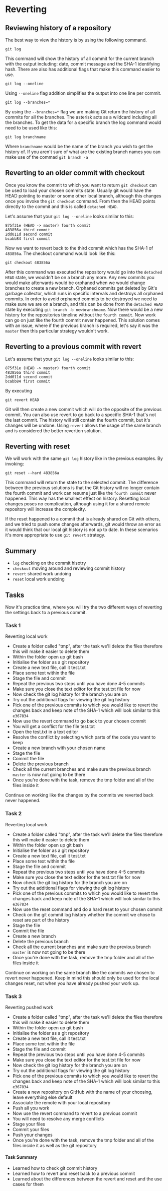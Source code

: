 # Reverting

## Reviewing history of a repository

The best way to view the history is by using the following command.

``git log``

This command will show the history of all commit for the current branch with the output including: date, commit message
 and the SHA-1 identifying hash. There are also has additional flags that make this command easier to use. 

``git log --oneline``

Using ``--oneline`` flag addition simplifies the output into one line per commit.

``git log --branches=*``

By using the ``--branches=*`` flag we are making Git return the history of all commits for all the branches. The asterisk
acts as a wildcard including all the branches. To get the data for a specific branch the log command would need to be
used like this:

``git log branchname``

Where ``branchname`` would be the name of the branch you wish to get the history of. If you aren't sure of what are the 
existing branch names you can make use of the commad ``git branch -a`` 

## Reverting to an older commit with checkout

Once you know the commit to which you want to return ``git checkout`` can be used to load your chosen commits state.
Usually git would have the HEAD pointing to master or some other local branch, although this changes once you invoke
the ``git checkout`` command. From then the HEAD points directly to the commit and this is called `detached HEAD`.

Let's assume that your ``git log --oneline`` looks similar to this:

```
875f31e (HEAD -> master) fourth commit
483856a third commit
2dd011d second commit
bcabb84 first commit
```

Now we want to revert back to the third commit which has the SHA-1 of ``483856a``. The checkout command would look like this:

``git checkout 483856a``

After this command was executed the repository would go into the ``detached HEAD`` state, we wouldn't be on a branch any more.
Any new commits you would make afterwards would be orphaned when we would change branches to create a new branch.
Orphaned commits get deleted by Git's garbage collector, which runs in specific intervals and destroys all orphaned commits.
In order to avoid orphaned commits to be destroyed we need to make sure we are on a branch, and this can be done from
the ``detached HEAD`` state by executing ``git branch -b newbranchname``. Now there would be a new history for the repositories
timeline without the ``fourth commit``. Now work can go on just like the fourth commit never happened. This solution comes
with an issue, where if the previous branch is required, let's say it was the ``master`` then this particular strategy wouldn't work.

## Reverting to a previous commit with revert

Let's assume that your ``git log --oneline`` looks similar to this:
             
 ```
 875f31e (HEAD -> master) fourth commit
 483856a third commit
 2dd011d second commit
 bcabb84 first commit
 ```

By executing 

``git revert HEAD``

Git will then create a new commit which will do the opposite of the previous commit. You can also use revert to go back
to a specific SHA-1 that's not the last commit. The history will still contain the fourth commit, but it's changes will be
undone. Using ``revert`` allows the usage of the same branch and is considered the better revertion solution.

## Reverting with reset

We will work with the same ``git log`` history like in the previous examples. By invoking:

``git reset --hard 483856a``

This command will return the state to the selected commit. The difference between the previous solutions is that the Git
history will no longer contain the fourth commit and work can resume just like the ``fourth commit`` never happened.
This way has the smallest effect on history. Resetting local changes poses no complication, although using it for a shared
remote repository will increase the complexity.

If the reset happened to a commit that is already shared on Git with others, and we tried to push some changes afterwards,
git would throw an error as it would think that our local git history is not up to date. In these scenarios it's more
appropriate to use ```git revert``` strategy.

## Summary
* ``log`` checking on the commit hisotry
* ``checkout`` moving around and reviewing commit history
* ``revert`` shared work undoing
* ``reset`` local work undoing

## Tasks

Now it's practice time, where you will try the two different ways of reverting the settings back to a previous commit.

### Task 1 

Reverting local work

* Create a folder called "tmp", after the task we'll delete the files therefore this will make it easier to delete them
* Within the folder open up git bash
* Initialise the folder as a git repository
* Create a new text file, call it test.txt
* Place some text within the file
* Stage the file and commit
* Repeat the previous two steps until you have done 4-5 commits
* Make sure you close the text editor for the test.txt file for now
* Now check the git log history for the branch you are on
* Try out the additional flags for viewing the git log history
* Pick one of the previous commits to which you would like to revert the changes back and keep note of the SHA-1 which
will look similar to this ``e367834``
* Now use the revert command to go back to your chosen commit
* You will get a conflict for the file test.txt
* Open the test.txt in a text editor
* Resolve the conflict by selecting which parts of the code you want to keep
* Create a new branch with your chosen name
* Stage the file
* Commit the file
* Delete the previous branch
* Check all the current branches and make sure the previous branch ``master`` is now not going to be there
* Once you're done with the task, remove the tmp folder and all of the files inside it

Continue on working like the changes by the commits we reverted back never happened.

### Task 2

Reverting local work

* Create a folder called "tmp", after the task we'll delete the files therefore this will make it easier to delete them
* Within the folder open up git bash
* Initialise the folder as a git repository
* Create a new text file, call it test.txt
* Place some text within the file
* Stage the file and commit
* Repeat the previous two steps until you have done 4-5 commits
* Make sure you close the text editor for the test.txt file for now
* Now check the git log history for the branch you are on
* Try out the additional flags for viewing the git log history
* Pick one of the previous commits to which you would like to revert the changes back and keep note of the SHA-1 which
will look similar to this ``e367834``
* Now use the reset command and do a hard reset to your chosen commit
* Check on the git commit log history whether the commit we chose to reset are part of the history
* Stage the file
* Commit the file
* Create a new branch
* Delete the previous branch
* Check all the current branches and make sure the previous branch ``master`` is now not going to be there
* Once you're done with the task, remove the tmp folder and all of the files inside it

Continue on working on the same branch like the commits we chosen to revert never happened. Keep in mind this should
only be used for the local changes reset, not when you have already pushed your work up.

### Task 3

Reverting pushed work

* Create a folder called "tmp", after the task we'll delete the files therefore this will make it easier to delete them
* Within the folder open up git bash
* Initialise the folder as a git repository
* Create a new text file, call it test.txt
* Place some text within the file
* Stage the file and commit
* Repeat the previous two steps until you have done 4-5 commits
* Make sure you close the text editor for the test.txt file for now
* Now check the git log history for the branch you are on
* Try out the additional flags for viewing the git log history
* Pick one of the previous commits to which you would like to revert the changes back and keep note of the SHA-1 which
will look similar to this ``e367834``
* Create a new repository on GitHub with the name of your choosing, leave everything else default
* Associate the remote with your local repository
* Push all you work
* Now use the revert command to revert to a previous commit
* You will need to resolve any merge conflicts
* Stage your files
* Commit your files
* Push your changes
* Once you're done with the task, remove the tmp folder and all of the files inside it as well as the git repository

#### Task Summary
* Learned how to check git commit history
* Learned how to revert and reset back to a previous commit
* Learned about the differences between the revert and reset and the use cases for them